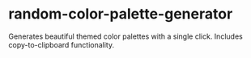 # random-color-palette-generator
Generates beautiful themed color palettes with a single click. Includes copy-to-clipboard functionality.
